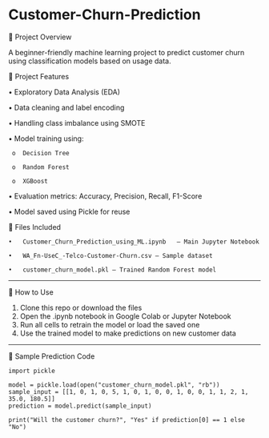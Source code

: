 # Customer-Churn-Prediction


📌 Project Overview

A beginner-friendly machine learning project to predict customer churn using classification models based on usage data.




📌 Project Features

 •	Exploratory Data Analysis (EDA)

 •	Data cleaning and label encoding
 
 •	Handling class imbalance using SMOTE

 •	Model training using:

     o	Decision Tree

     o	Random Forest

     o	XGBoost

•	Evaluation metrics: Accuracy, Precision, Recall, F1-Score

•	Model saved using Pickle for reuse




📁 Files Included


    •	Customer_Churn_Prediction_using_ML.ipynb   – Main Jupyter Notebook

    •	WA_Fn-UseC_-Telco-Customer-Churn.csv – Sample dataset

    •	customer_churn_model.pkl – Trained Random Forest model

________________________________________


🚀 How to Use


1.	Clone this repo or download the files
2.	Open the .ipynb notebook in Google Colab or Jupyter Notebook
3.	Run all cells to retrain the model or load the saved one
4.	Use the trained model to make predictions on new customer data

   
________________________________________



🧪 Sample Prediction Code

    import pickle

    model = pickle.load(open("customer_churn_model.pkl", "rb"))
    sample_input = [[1, 0, 1, 0, 5, 1, 0, 1, 0, 0, 1, 0, 0, 1, 1, 2, 1, 35.0, 180.5]]
    prediction = model.predict(sample_input)

    print("Will the customer churn?", "Yes" if prediction[0] == 1 else "No")


